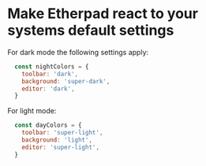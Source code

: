 # Make  Etherpad react to your systems default settings


For dark mode the following settings apply: 

```javascript
  const nightColors = {
    toolbar: 'dark',
    background: 'super-dark',
    editor: 'dark',
  }
```

For light mode: 

```javascript
  const dayColors = {
    toolbar: 'super-light',
    background: 'light',
    editor: 'super-light',
  }
```